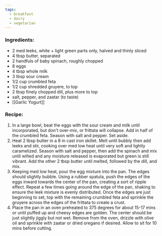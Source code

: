 ```yaml
---
tags:
  - breakfast
  - dairy
  - vegetarian
---
```

### Ingredients:
- 2 med leeks, white + light green parts only, halved and thinly sliced
- 4 tbsp butter, separated
- 2 handfuls of baby spinach, roughly chopped
- 8 eggs
- 4 tbsp whole milk
- 3 tbsp sour cream
- 1/2 cup crumbled feta
- 1/2 cup shredded gruyere, to top
- 2 tbsp finely chopped dill, plus more to top
- salt, pepper, and zaatar (to taste)
- [[Garlic Yogurt]]

### Recipe:
1. In a large bowl, beat the eggs with the sour cream and milk until incorporated, but don't over-mix, or frittata will collapse. Add in half of the crumbled feta. Season with salt and pepper. Set aside. 
2. Heat 2 tbsp butter in a 8 in cast iron skillet. Melt until bubbly then add leeks and stir, cooking over med low heat until very soft and lightly caramelized. Season with salt and pepper, then add the spinach and mix until wilted and any moisture released is evaporated but green is still vibrant. Add the other 2 tbsp butter until melted, followed by the dill, and mix. 
3. Keeping med low heat, pour the egg mixture into the pan. The edges should slightly bubble. Using a rubber spatula, push the edges of the eggs inward towards the center of the pan, creating a sort of ripple effect. Repeat a few times going around the edge of the pan, shaking to ensure the leek mixture is evenly distributed. Once the edges are just beginning to set, top with the remaining crumbled feta and sprinkle the gruyere across the edges of the frittata to create a crust. 
4. Place the pan in an oven preheated to 375 degrees for about 15-17 mins or until puffed up and cheesy edges are golden. The center should be just slightly jiggly but not wet. Remove from the oven, drizzle with olive oil and sprinkle with zaatar or dried oregano if desired. Allow to sit for 10 mins before cutting. 